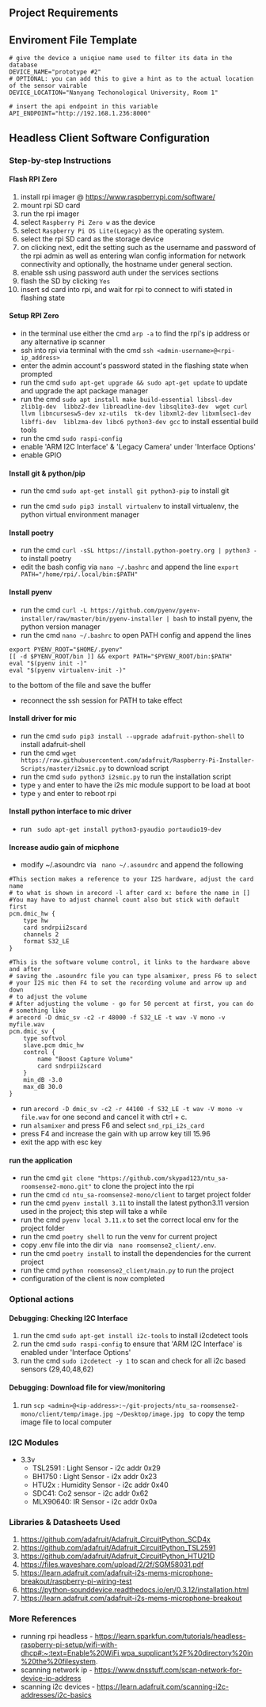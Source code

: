 ## Project Requirements



## Enviroment File Template

```
# give the device a uniqiue name used to filter its data in the database
DEVICE_NAME="prototype #2"
# OPTIONAL: you can add this to give a hint as to the actual location of the sensor vairable
DEVICE_LOCATION="Nanyang Techonological University, Room 1"

# insert the api endpoint in this variable
API_ENDPOINT="http://192.168.1.236:8000"
```

## Headless Client Software Configuration
### Step-by-step Instructions

#### Flash RPI Zero
  1. install rpi imager @ https://www.raspberrypi.com/software/
  2. mount rpi SD card
  3. run the rpi imager
  4. select `Raspberry Pi Zero w` as the device
  5. select `Raspberry Pi OS Lite(Legacy)` as the operating system.
  6. select the rpi SD card as the storage device
  7. on clicking next, edit the setting such as the username and password of the rpi admin as well as entering wlan config information for network connectivity
  and optionally, the hostname under general section.
  8. enable ssh using password auth under the services sections
  9. flash the SD by clicking `Yes`
  10.  insert sd card into rpi, and wait for rpi to connect to wifi stated in flashing state

#### Setup RPI Zero
  -  in the terminal use either the cmd ```arp -a``` to find the rpi's ip address or any alternative ip scanner 
  - ssh into rpi via terminal with the cmd ```ssh <admin-username>@<rpi-ip_address>```
  -  enter the admin account's password stated in the flashing state when prompted
  -  run the cmd ```sudo apt-get upgrade && sudo apt-get update``` to update and upgrade the apt package manager
  -  run the cmd ```sudo apt install make build-essential libssl-dev zlib1g-dev 
                libbz2-dev libreadline-dev libsqlite3-dev 
                wget curl llvm libncursesw5-dev xz-utils 
                tk-dev libxml2-dev libxmlsec1-dev libffi-dev 
                liblzma-dev libc6 python3-dev gcc``` to install essential build tools
  -  run the cmd ```sudo raspi-config```
  - enable 'ARM I2C Interface' & 'Legacy Camera' under 'Interface Options'
  - enable GPIO

  
#### Install git & python/pip
  - run the cmd ```sudo apt-get install git python3-pip``` to install git
  <!-- 18.   run the cmd ```sudo apt-get install python3-pip``` to install pip, the python package manager -->
  - run the cmd ```sudo pip3 install virtualenv``` to install virtualenv, the python virtual environment manager

#### Install poetry
  - run the cmd ```curl -sSL https://install.python-poetry.org | python3 -``` to install poetry
  - edit the bash config via `nano ~/.bashrc` and append the line `export PATH="/home/rpi/.local/bin:$PATH"`

#### Install pyenv
  -   run the cmd ```curl -L https://github.com/pyenv/pyenv-installer/raw/master/bin/pyenv-installer | bash``` to install pyenv, the python version manager 
  -  run the cmd ```nano ~/.bashrc``` to open PATH config and append the lines
  ``` 
  export PYENV_ROOT="$HOME/.pyenv"
[[ -d $PYENV_ROOT/bin ]] && export PATH="$PYENV_ROOT/bin:$PATH"
eval "$(pyenv init -)"
  eval "$(pyenv virtualenv-init -)" 
  ```
   to the bottom of the file and save the buffer
  -  reconnect the ssh session for PATH to take effect

#### Install driver for mic
  -    run the cmd ```sudo pip3 install --upgrade adafruit-python-shell``` to install adafruit-shell
  -    run the cmd ```wget https://raw.githubusercontent.com/adafruit/Raspberry-Pi-Installer-Scripts/master/i2smic.py``` to download script
  -    run the cmd ```sudo python3 i2smic.py``` to run the installation script
  -    type `y` and enter to have the i2s mic module support to be load at boot
  -    type `y` and enter to reboot rpi

####  Install python interface to mic driver
  -    run ``` sudo apt-get install python3-pyaudio portaudio19-dev```


#### Increase audio gain of micphone
- modify ~/.asoundrc via  ``` nano ~/.asoundrc``` and append the following

```
#This section makes a reference to your I2S hardware, adjust the card name
# to what is shown in arecord -l after card x: before the name in []
#You may have to adjust channel count also but stick with default first
pcm.dmic_hw {
	type hw
	card sndrpii2scard
	channels 2
	format S32_LE
}

#This is the software volume control, it links to the hardware above and after
# saving the .asoundrc file you can type alsamixer, press F6 to select
# your I2S mic then F4 to set the recording volume and arrow up and down
# to adjust the volume
# After adjusting the volume - go for 50 percent at first, you can do
# something like 
# arecord -D dmic_sv -c2 -r 48000 -f S32_LE -t wav -V mono -v myfile.wav
pcm.dmic_sv {
	type softvol
	slave.pcm dmic_hw
	control {
		name "Boost Capture Volume"
		card sndrpii2scard
	}
	min_dB -3.0
	max_dB 30.0
}
```
- run ```arecord -D dmic_sv -c2 -r 44100 -f S32_LE -t wav -V mono -v file.wav``` for one second and cancel it with ctrl + c.
- run `alsamixer` and press F6 and select ```snd_rpi_i2s_card```
- press F4 and increase the gain with up arrow key till 15.96
- exit the app with esc key


#### run the application
  - run the cmd ```git clone "https://github.com/skypad123/ntu_sa-roomsense2-mono.git"``` to clone the project into the rpi 
  - run the cmd ```cd ntu_sa-roomsense2-mono/client``` to target project folder
  - run the cmd ```pyenv install 3.11``` to install the latest python3.11 version used in the project; this step will take a while
  - run the cmd `pyenv local 3.11.x` to set the correct local env for the project folder
  - run the cmd `poetry shell` to run the venv for current project
  - copy .env file into the dir via ``` nano roomsense2_client/.env```.
  - run the cmd `poetry install` to install the dependencies for the current project
  - run the cmd `python roomsense2_client/main.py` to run the project
  - configuration of the client is now completed

### Optional actions

#### Debugging: Checking I2C Interface
  1.    run the cmd ```sudo apt-get install i2c-tools``` to install i2cdetect tools
  2.    run the cmd ```sudo raspi-config``` to ensure that 'ARM I2C Interface' is enabled under 'Interface Options'
  3.    run the cmd ```sudo i2cdetect -y 1``` to scan and check for all i2c based sensors (29,40,48,62)

#### Debugging: Download file for view/monitoring
  1. run  ```scp <admin>@<ip-address>:~/git-projects/ntu_sa-roomsense2-mono/client/temp/image.jpg ~/Desktop/image.jpg ``` to copy the temp image file to local computer


### I2C Modules
- 3.3v 
  - TSL2591 : Light Sensor - i2c addr  0x29
  - BH1750 : Light Sensor - i2x addr 0x23
  - HTU2x : Humidity Sensor - i2c addr 0x40
  - SDC41: Co2 sensor - i2c addr 0x62
  - MLX90640: IR Sensor - i2c addr 0x0a 

### Libraries & Datasheets Used
1. https://github.com/adafruit/Adafruit_CircuitPython_SCD4x
2. https://github.com/adafruit/Adafruit_CircuitPython_TSL2591
3. https://github.com/adafruit/Adafruit_CircuitPython_HTU21D
4. https://files.waveshare.com/upload/2/2f/SGM58031.pdf
5. https://learn.adafruit.com/adafruit-i2s-mems-microphone-breakout/raspberry-pi-wiring-test
6. https://python-sounddevice.readthedocs.io/en/0.3.12/installation.html
7. https://learn.adafruit.com/adafruit-i2s-mems-microphone-breakout

### More References
- running rpi headless -
https://learn.sparkfun.com/tutorials/headless-raspberry-pi-setup/wifi-with-dhcp#:~:text=Enable%20WiFi,wpa_supplicant%2F%20directory%20in%20the%20filesystem.
- scanning network ip -
https://www.dnsstuff.com/scan-network-for-device-ip-address
- scanning i2c devices -
https://learn.adafruit.com/scanning-i2c-addresses/i2c-basics


